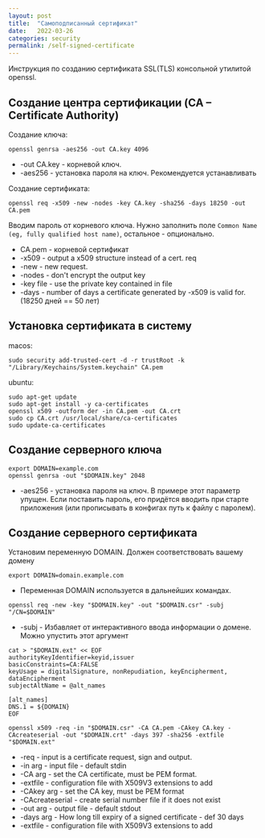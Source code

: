 ```yaml
---
layout: post
title:  "Самоподписанный сертификат"
date:   2022-03-26
categories: security
permalink: /self-signed-certificate
---
```


Инструкция по созданию сертификата SSL(TLS) консольной утилитой openssl.

## Создание центра сертификации (CA – Certificate Authority)

Создание ключа:

```
openssl genrsa -aes256 -out CA.key 4096
```

- -out CA.key - корневой ключ.
- -aes256 - установка пароля на ключ. Рекомендуется устанавливать

Создание сертификата:

```
openssl req -x509 -new -nodes -key CA.key -sha256 -days 18250 -out CA.pem
```

Вводим пароль от корневого ключа. 
Нужно заполнить поле `Common Name (eg, fully qualified host name)`, остальное - опционально.

- CA.pem - корневой сертификат
- -x509 - output a x509 structure instead of a cert. req
- -new - new request.
- -nodes - don't encrypt the output key
- -key file - use the private key contained in file
- -days - number of days a certificate generated by -x509 is valid for. (18250 дней == 50 лет)

## Установка сертификата в систему

macos:

```
sudo security add-trusted-cert -d -r trustRoot -k "/Library/Keychains/System.keychain" CA.pem
```

ubuntu:

```
sudo apt-get update
sudo apt-get install -y ca-certificates
openssl x509 -outform der -in CA.pem -out CA.crt
sudo cp CA.crt /usr/local/share/ca-certificates
sudo update-ca-certificates
```

## Создание серверного ключа

```
export DOMAIN=example.com
openssl genrsa -out "$DOMAIN.key" 2048
```

- -aes256 - установка пароля на ключ. В примере этот параметр упущен.
  Если поставить пароль, 
  его придётся вводить при старте приложения 
  (или прописывать в конфигах путь к файлу с паролем).

## Создание серверного сертификата

Установим переменную DOMAIN. Должен соответствовать вашему домену

```
export DOMAIN=domain.example.com
```

- Переменная DOMAIN используется в дальнейших командах. 

```
openssl req -new -key "$DOMAIN.key" -out "$DOMAIN.csr" -subj "/CN=$DOMAIN"
```

- -subj - Избавляет от интерактивного ввода информации о домене. 
  Можно упустить этот аргумент

```
cat > "$DOMAIN.ext" << EOF
authorityKeyIdentifier=keyid,issuer
basicConstraints=CA:FALSE
keyUsage = digitalSignature, nonRepudiation, keyEncipherment, dataEncipherment
subjectAltName = @alt_names

[alt_names]
DNS.1 = ${DOMAIN}
EOF
```

```
openssl x509 -req -in "$DOMAIN.csr" -CA CA.pem -CAkey CA.key -CAcreateserial -out "$DOMAIN.crt" -days 397 -sha256 -extfile "$DOMAIN.ext"
```

- -req            - input is a certificate request, sign and output.
- -in arg         - input file - default stdin
- -CA arg         - set the CA certificate, must be PEM format.
- -extfile        - configuration file with X509V3 extensions to add
- -CAkey arg      - set the CA key, must be PEM format
- -CAcreateserial - create serial number file if it does not exist
- -out arg        - output file - default stdout
- -days arg       - How long till expiry of a signed certificate - def 30 days
- -extfile        - configuration file with X509V3 extensions to add
